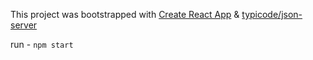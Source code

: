 This project was bootstrapped with [Create React App](https://github.com/facebookincubator/create-react-app) & [typicode/json-server](https://github.com/typicode/json-server)

run - `npm start`
